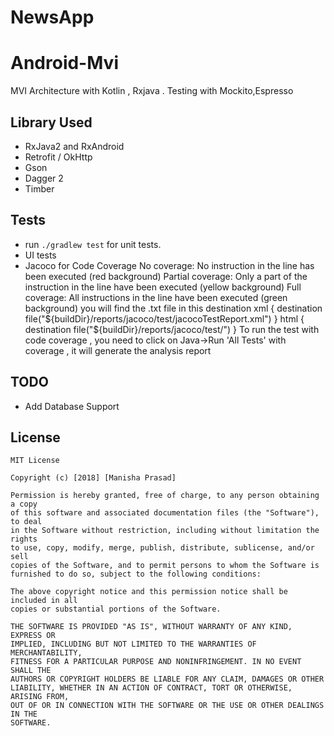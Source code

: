 # NewsApp
# Android-Mvi
MVI Architecture with Kotlin , Rxjava . Testing with Mockito,Espresso

## Library Used
* RxJava2 and RxAndroid
* Retrofit / OkHttp
* Gson
* Dagger 2
* Timber

## Tests
* run `./gradlew test` for unit tests.
* UI tests 
* Jacoco for Code Coverage 
 No coverage: No instruction in the line has been executed (red background)
 Partial coverage: Only a part of the instruction in the line have been executed (yellow background)
 Full coverage: All instructions in the line have been executed (green background)
 you will find the .txt file in this destination
        xml
                {
                    destination file("${buildDir}/reports/jacoco/test/jacocoTestReport.xml")
                }
        html
                {
                    destination file("${buildDir}/reports/jacoco/test/")
                }
   To run the test with code coverage , you need to click on Java->Run 'All Tests' with coverage , it will generate the analysis report


## TODO
* Add Database Support 

## License

```
MIT License

Copyright (c) [2018] [Manisha Prasad]

Permission is hereby granted, free of charge, to any person obtaining a copy
of this software and associated documentation files (the "Software"), to deal
in the Software without restriction, including without limitation the rights
to use, copy, modify, merge, publish, distribute, sublicense, and/or sell
copies of the Software, and to permit persons to whom the Software is
furnished to do so, subject to the following conditions:

The above copyright notice and this permission notice shall be included in all
copies or substantial portions of the Software.

THE SOFTWARE IS PROVIDED "AS IS", WITHOUT WARRANTY OF ANY KIND, EXPRESS OR
IMPLIED, INCLUDING BUT NOT LIMITED TO THE WARRANTIES OF MERCHANTABILITY,
FITNESS FOR A PARTICULAR PURPOSE AND NONINFRINGEMENT. IN NO EVENT SHALL THE
AUTHORS OR COPYRIGHT HOLDERS BE LIABLE FOR ANY CLAIM, DAMAGES OR OTHER
LIABILITY, WHETHER IN AN ACTION OF CONTRACT, TORT OR OTHERWISE, ARISING FROM,
OUT OF OR IN CONNECTION WITH THE SOFTWARE OR THE USE OR OTHER DEALINGS IN THE
SOFTWARE.

